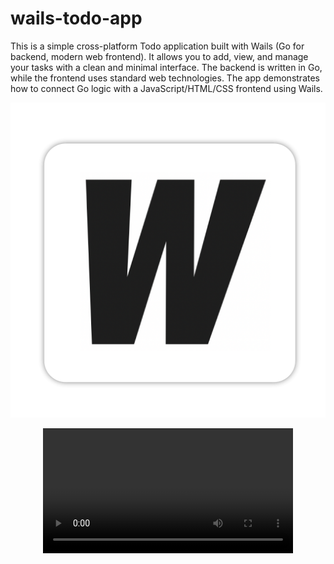 
# wails-todo-app

This is a simple cross-platform Todo application built with Wails (Go for backend, modern web frontend). It allows you to add, view, and manage your tasks with a clean and minimal interface. The backend is written in Go, while the frontend uses standard web technologies. The app demonstrates how to connect Go logic with a JavaScript/HTML/CSS frontend using Wails.

![Random Local Image](build/appicon.png)

<p align="center">
	<video width="400" controls>
		<source src="https://www.w3schools.com/html/mov_bbb.mp4" type="video/mp4">
		Your browser does not support the video tag.
	</video>
</p>